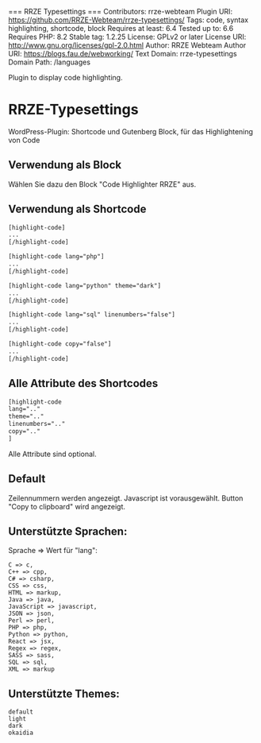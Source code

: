 === RRZE Typesettings ===
Contributors: rrze-webteam
Plugin URI: https://github.com/RRZE-Webteam/rrze-typesettings/
Tags: code, syntax highlighting, shortcode, block
Requires at least: 6.4
Tested up to: 6.6
Requires PHP: 8.2
Stable tag:                         1.2.25
License: GPLv2 or later
License URI: http://www.gnu.org/licenses/gpl-2.0.html
Author: RRZE Webteam
Author URI: https://blogs.fau.de/webworking/
Text Domain: rrze-typesettings
Domain Path: /languages

Plugin to display code highlighting.


# RRZE-Typesettings

WordPress-Plugin: Shortcode und Gutenberg Block, für das Highlightening von Code 


## Verwendung als Block

Wählen Sie dazu den Block "Code Highlighter RRZE" aus.


## Verwendung als Shortcode

```html
[highlight-code]
...
[/highlight-code]

[highlight-code lang="php"]
...
[/highlight-code]

[highlight-code lang="python" theme="dark"]
...
[/highlight-code]

[highlight-code lang="sql" linenumbers="false"]
...
[/highlight-code]

[highlight-code copy="false"]
...
[/highlight-code]
```

## Alle Attribute des Shortcodes

```html
[highlight-code 
lang=".."
theme=".."
linenumbers=".."
copy=".."
]
```

Alle Attribute sind optional.

## Default

Zeilennummern werden angezeigt.
Javascript ist vorausgewählt.
Button "Copy to clipboard" wird angezeigt.

## Unterstützte Sprachen:

Sprache => Wert für "lang":

```
C => c,
C++ => cpp,
C# => csharp,
CSS => css,
HTML => markup,
Java => java,
JavaScript => javascript,
JSON => json,
Perl => perl,
PHP => php,
Python => python,
React => jsx,
Regex => regex,
SASS => sass,
SQL => sql,
XML => markup
```

## Unterstützte Themes:

```
default
light
dark
okaidia
```



